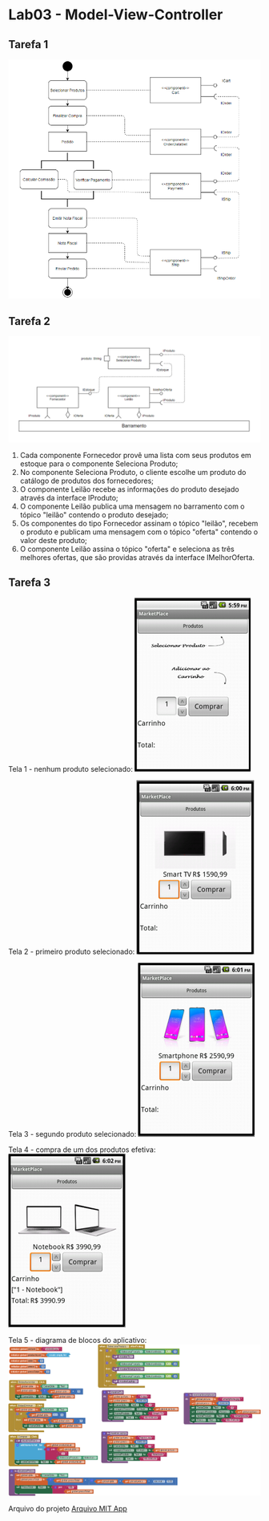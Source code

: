 # Lab03 - Model-View-Controller

## Tarefa 1
![Diagrama de Orquestração](images/orquestracao.png)

## Tarefa 2
![Diagrama de Coreografia](images/coreografia.png)

1. Cada componente Fornecedor provê uma lista com seus produtos em estoque para o componente Seleciona Produto;
2. No componente Seleciona Produto, o cliente escolhe um produto do catálogo de produtos dos fornecedores;
3. O componente Leilão recebe as informações do produto desejado através da interface IProduto;
4. O componente Leilão publica uma mensagem no barramento com o tópico "leilão" contendo o produto desejado;
5. Os componentes do tipo Fornecedor assinam o tópico "leilão", recebem o produto e publicam uma mensagem com o tópico "oferta" contendo o valor deste produto;
6. O componente Leilão assina o tópico "oferta" e seleciona as três melhores ofertas, que são providas através da interface IMelhorOferta.

## Tarefa 3

Tela 1 - nenhum produto selecionado:
![Tela Aplicativo](images/aplicativo1.png)

Tela 2 - primeiro produto selecionado:
![Tela Aplicativo](images/aplicativo2.png)

Tela 3 - segundo produto selecionado:
![Tela Aplicativo](images/aplicativo3.png)

Tela 4 - compra de um dos produtos efetiva:
![Tela Aplicativo](images/aplicativo4.png)

Tela 5 - diagrama de blocos do aplicativo:
![Tela Blocos](images/blocks.png)

Arquivo do projeto
[Arquivo MIT App](app/market_place.aia)